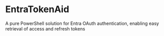 # EntraTokenAid
A pure PowerShell solution for Entra OAuth authentication, enabling easy retrieval of access and refresh tokens
